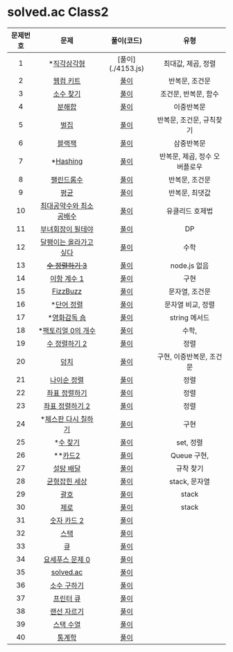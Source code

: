 # solved.ac Class2

| 문제번호 |  문제  | 풀이(코드) | 유형 |    
|  :---:  | :---: |   :---:  |   :---:  |    
| 1  | *[직각삼각형](https://www.acmicpc.net/problem/4153) | [풀이](./4153.js\) | 최대값, 제곱, 정렬 |    
| 2  | [웹컴 키트](https://www.acmicpc.net/problem/30802) | [풀이](./30802.js) | 반복문, 조건문 |    
| 3  | [소수 찾기](https://www.acmicpc.net/problem/1978) | [풀이](./1978.js) | 조건문, 반복문, 함수 |    
| 4  | [분해합](https://www.acmicpc.net/problem/2231) | [풀이](./2231.js) | 이중반복문 |    
| 5  | [벌집](https://www.acmicpc.net/problem/2292) | [풀이](./2292.js) | 반복문, 조건문, 규칙찾기 |    
| 6  | [블랙잭](https://www.acmicpc.net/problem/2798) | [풀이](./2798.js) | 삼중반복문 |    
| 7  | *[Hashing](https://www.acmicpc.net/problem/15829) | [풀이](./15829.js) | 반복문, 제곱, 정수 오버플로우 |    
| 8  | [팰린드롬수](https://www.acmicpc.net/problem/1259) | [풀이](./1259.js) | 반복문, 조건문 |    
| 9  | [평균](https://www.acmicpc.net/problem/1546) | [풀이](./1546.js) | 반복문, 최댓값 |    
| 10  | [최대공약수와 최소공배수](https://www.acmicpc.net/problem/2609) | [풀이](./2609.js) | 유클리드 호제법 |    
| 11  | [부녀회장이 될테야](https://www.acmicpc.net/problem/2775) | [풀이](./2775.js) | DP |    
| 12  | [달팽이는 올라가고 싶다](https://www.acmicpc.net/problem/2869) | [풀이](./2869.js) | 수학 |    
| 13  | <s>[수 정렬하기 3](https://www.acmicpc.net/problem/10989)</s> | [풀이]() | node.js 없음 |    
| 14  | [이항 계수 1](https://www.acmicpc.net/problem/11050) | [풀이](./11050.js) | 구현 |    
| 15  | [FizzBuzz](https://www.acmicpc.net/problem/28702) | [풀이](./28702.js) | 문자열, 조건문 |    
| 16  | *[단어 정렬](https://www.acmicpc.net/problem/1181) | [풀이](./1181.js) | 문자열 비교, 정렬 |    
| 17  | *[영화감독 숌](https://www.acmicpc.net/problem/1436) | [풀이](./1436.js) | string 메서드 |    
| 18  | *[팩토리얼 0의 개수](https://www.acmicpc.net/problem/1676) | [풀이](./1676.js) | 수학, |    
| 19  | [수 정렬하기 2](https://www.acmicpc.net/problem/2751) | [풀이](./2751.js) | 정렬 |    
| 20  | [덩치](https://www.acmicpc.net/problem/7568) | [풀이](./7568.js) | 구현, 이중반복문, 조건문 |    
| 21  | [나이순 정렬](https://www.acmicpc.net/problem/10814) | [풀이](./10814.js) | 정렬 |    
| 22  | [좌표 정렬하기](https://www.acmicpc.net/problem/11650) | [풀이](./11650.js) | 정렬 |    
| 23  | [좌표 정렬하기 2](https://www.acmicpc.net/problem/11651) | [풀이](./11651.js) | 정렬 |    
| 24  | *[체스판 다시 칠하기](https://www.acmicpc.net/problem/1018) | [풀이](./1018.js) | 구현 |    
| 25  | *[수 찾기](https://www.acmicpc.net/problem/1920) | [풀이](./1920.js) | set, 정렬 |    
| 26  | **[카드2](https://www.acmicpc.net/problem/2164) | [풀이]() | Queue 구현,  |    
| 27  | [설탕 배달](https://www.acmicpc.net/problem/2839) | [풀이](./2839.js) | 규착 찾기 |    
| 28  | [균형잡힌 세상](https://www.acmicpc.net/problem/4949) | [풀이](./4949.js) | stack, 문자열 |    
| 29  | [괄호](https://www.acmicpc.net/problem/9012) | [풀이](./9012.js) | stack |    
| 30  | [제로](https://www.acmicpc.net/problem/10773) | [풀이](./10773.js) | stack |    
| 31  | [숫자 카드 2](https://www.acmicpc.net/problem/10816) | [풀이]() |  |    
| 32  | [스택](https://www.acmicpc.net/problem/10828) | [풀이]() |  |    
| 33  | [큐](https://www.acmicpc.net/problem/10845) | [풀이]() |  |    
| 34  | [요세푸스 문제 0](https://www.acmicpc.net/problem/11866) | [풀이]() |  |    
| 35  | [solved.ac](https://www.acmicpc.net/problem/18110) | [풀이]() |  |    
| 36  | [소수 구하기](https://www.acmicpc.net/problem/1929) | [풀이]() |  |    
| 37  | [프린터 큐](https://www.acmicpc.net/problem/1966) | [풀이]() |  |    
| 38  | [랜선 자르기](https://www.acmicpc.net/problem/1654) | [풀이]() |  |    
| 39  | [스택 수열](https://www.acmicpc.net/problem/1874) | [풀이]() |  |    
| 40  | [통계학](https://www.acmicpc.net/problem/2108) | [풀이]() |  |    